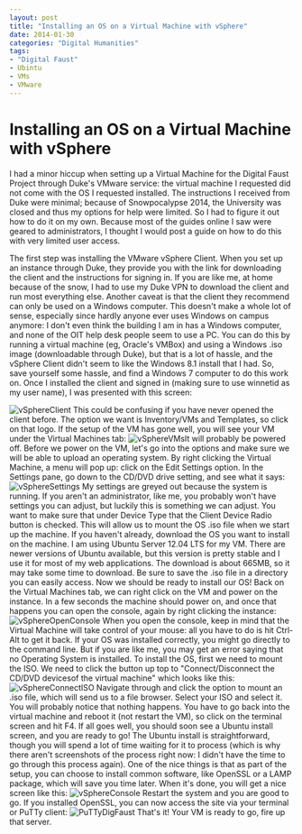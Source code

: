 ```yaml
---
layout: post
title: "Installing an OS on a Virtual Machine with vSphere"
date: 2014-01-30
categories: "Digital Humanities"
tags:
- "Digital Faust"
- Ubintu
- VMs
- VMware
---
```


# Installing an OS on a Virtual Machine with vSphere

I had a minor hiccup when setting up a Virtual Machine for the Digital Faust Project through Duke's VMware service: the virtual machine I requested did not come with the OS I requested installed. The instructions I received from Duke were minimal; because of Snowpocalypse 2014, the University was closed and thus my options for help were limited. So I had to figure it out how to do it on my own. Because most of the guides online I saw were geared to administrators, I thought I would post a guide on how to do this with very limited user access.

The first step was installing the VMware vSphere Client. When you set up an instance through Duke, they provide you with the link for downloading the client and the instructions for signing in. If you are like me, at home because of the snow, I had to use my Duke VPN to download the client and run most everything else. Another caveat is that the client they recommend can only be used on a Windows computer. This doesn't make a whole lot of sense, especially since hardly anyone ever uses Windows on campus anymore: I don't even think the building I am in has a Windows computer, and none of the OIT help desk people seem to use a PC. You can do this by running a virtual machine (eg, Oracle's VMBox) and using a Windows .iso image (downloadable through Duke), but that is a lot of hassle, and the vSphere Client didn't seem to like the Windows 8.1 install that I had. So, save yourself some hassle, and find a Windows 7 computer to do this work on. Once I installed the client and signed in (making sure to use winnetid as my user name), I was presented with this screen:

![vSphereClient][1] This could be confusing if you have never opened the client before. The option we want is Inventory/VMs and Templates, so click on that logo. If the setup of the VM has gone well, you will see your VM under the  Virtual Machines tab:   ![vSphereVMs][2]It will probably be powered off. Before we power on the VM, let's go into the options and make sure we will be able to upload an operating system. By right clicking the Virtual Machine, a menu will pop up: click on the Edit Settings option. In the Settings pane, go down to the CD/DVD drive setting, and see what it says: ![vSphereSettings][3] My settings are greyed out because the system is running. If you aren't an administrator, like me, you probably won't have settings you can adjust, but luckily this is something we can adjust. You want to make sure that under Device Type that the Client Device Radio button is checked. This will allow us to mount the OS .iso file when we start up the machine. If you haven't already, download the OS you want to install on the machine. I am using Ubuntu Server 12.04 LTS for my VM. There are newer versions of Ubuntu available, but this version is pretty stable and I use it for most of my web applications. The download is about 665MB, so it may take some time to download. Be sure to save the .iso file in a directory you can easily access. Now we should be ready to install our OS! Back on the Virtual Machines tab, we can right click on the VM and power on the instance. In a few seconds the machine should power on, and once that happens you can open the console, again by right clicking the instance: ![vSphereOpenConsole][4] When you open the console, keep in mind that the Virtual Machine will take control of your mouse: all you have to do is hit Ctrl-Alt to get it back. If your OS was installed correctly, you might go directly to the command line. But if you are like me, you may get an error saying that no Operating System is installed. To install the OS, first we need to mount the ISO. We need to click the button up top to "Connect/Disconnect the CD/DVD devicesof the virtual machine" which looks like this: ![vSphereConnectISO][5] Navigate through and click the option to mount an .iso file, which will send us to a file browser. Select your ISO and select it. You will probably notice that nothing happens. You have to go back into the virtual machine and reboot it (not restart the VM), so click on the terminal screen and hit F4. If all goes well, you should soon see a Ubuntu install screen, and you are ready to go! The Ubuntu install is straightforward, though you will spend a lot of time waiting for it to process (which is why there aren't screenshots of the process right now: I didn't have the time to go through this process again). One of the nice things is that as part of the setup, you can choose to install common software, like OpenSSL or a LAMP package, which will save you time later. When it's done, you will get a nice screen like this: ![vSphereConsole][6] Restart the system and you are good to go. If you installed OpenSSL, you can now access the site via your terminal or PuTTy client: ![PuTTyDigFaust][7] That's it! Your VM is ready to go, fire up that server.

[1]: http://danielgriff.in/wp-content/uploads/2014/01/vSphereClient1.jpg
[2]: http://danielgriff.in/wp-content/uploads/2014/01/vSphereVMs.jpg
[3]: http://danielgriff.in/wp-content/uploads/2014/01/vSphereSettings1.jpg
[4]: http://danielgriff.in/wp-content/uploads/2014/01/vSphereOpenConsole.jpg
[5]: http://danielgriff.in/wp-content/uploads/2014/01/vSphereConnectISO.jpg
[6]: http://danielgriff.in/wp-content/uploads/2014/01/vSphereConsole.jpg
[7]: http://danielgriff.in/wp-content/uploads/2014/01/PuTTyDigFaust.jpg
